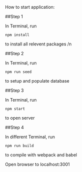 How to start application:

##Step 1

In Terminal, run 
```
npm install
``` 
to install all relevent packages /n

##Step 2

In Terminal, run 
```
npm run seed
```
to setup and populate database

##Step 3

In Terminal, run
```
npm start
```
to open server

##Step 4

In different Terminal, run 
```
npm run build
```
to compile with webpack and babel

Open browser to localhost:3001